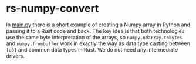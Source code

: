 # rs-numpy-convert

In [main.py](src/main.py) there is a short example of creating a Numpy array
in Python and passing it to a Rust code and back. The key idea is that both
technologies use the same byte interpretation of the arrays, so 
`numpy.ndarray.tobytes` and `numpy.frombuffer` work in exactly the way as
data type casting between `[u8]` and common data types in Rust. We do not 
need any intermediate drivers.
